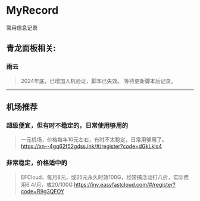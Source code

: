 # MyRecord
常用信息记录

## 青龙面板相关:
### 雨云
> 2024年底，已增加人机验证，脚本已失效。 等待更新脚本后记录。

---

## 机场推荐
### 超级便宜，但有时不稳定的，日常使用够用的
> 一元机场，价格每年10元左右，有时不太稳定，日常用够用了。
> https://xn--4gq62f52gdss.ink/#/register?code=dGkLkIs4

### 非常稳定，价格适中的
> EFCloud，每月8元，或25元永久时效100G，经常搞活动打八折，实际费用6.4/月，或20/100G
> https://inv.easyfastcloud.com/#/register?code=R9g3QFOY



